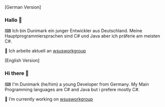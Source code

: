 [German Version]
### Hallo 👋
⌨ Ich bin Dunimark ein junger Entwickler aus Deutschland. Meine Hauptprogrammiersprachen sind C# und Java aber ich präferie am meisten C#.

🔭 Ich arbeite aktuell an [wsusworkgroup](https://github.com/dunimark/wsusworkgroup)


[English Version]
### Hi there 👋

⌨ I'm Dunimark (he/him) a young Developer from Germany. My Main Programming languages are C# and Java but i prefere mostly C#.

🔭 I’m currently working on [wsusworkgroup](https://github.com/dunimark/wsusworkgroup)

<!--
**Dunimark/Dunimark** is a ✨ _special_ ✨ repository because its `README.md` (this file) appears on your GitHub profile.

Here are some ideas to get you started:

- 🔭 I’m currently working on ...
- 🌱 I’m currently learning ...
- 👯 I’m looking to collaborate on ...
- 🤔 I’m looking for help with ...
- 💬 Ask me about ...
- 📫 How to reach me: ...
- 😄 Pronouns: ...
- ⚡ Fun fact: ...
-->
